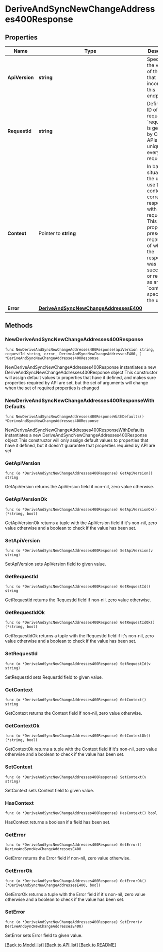 # DeriveAndSyncNewChangeAddresses400Response

## Properties

Name | Type | Description | Notes
------------ | ------------- | ------------- | -------------
**ApiVersion** | **string** | Specifies the version of the API that incorporates this endpoint. | 
**RequestId** | **string** | Defines the ID of the request. The &#x60;requestId&#x60; is generated by Crypto APIs and it&#39;s unique for every request. | 
**Context** | Pointer to **string** | In batch situations the user can use the context to correlate responses with requests. This property is present regardless of whether the response was successful or returned as an error. &#x60;context&#x60; is specified by the user. | [optional] 
**Error** | [**DeriveAndSyncNewChangeAddressesE400**](DeriveAndSyncNewChangeAddressesE400.md) |  | 

## Methods

### NewDeriveAndSyncNewChangeAddresses400Response

`func NewDeriveAndSyncNewChangeAddresses400Response(apiVersion string, requestId string, error_ DeriveAndSyncNewChangeAddressesE400, ) *DeriveAndSyncNewChangeAddresses400Response`

NewDeriveAndSyncNewChangeAddresses400Response instantiates a new DeriveAndSyncNewChangeAddresses400Response object
This constructor will assign default values to properties that have it defined,
and makes sure properties required by API are set, but the set of arguments
will change when the set of required properties is changed

### NewDeriveAndSyncNewChangeAddresses400ResponseWithDefaults

`func NewDeriveAndSyncNewChangeAddresses400ResponseWithDefaults() *DeriveAndSyncNewChangeAddresses400Response`

NewDeriveAndSyncNewChangeAddresses400ResponseWithDefaults instantiates a new DeriveAndSyncNewChangeAddresses400Response object
This constructor will only assign default values to properties that have it defined,
but it doesn't guarantee that properties required by API are set

### GetApiVersion

`func (o *DeriveAndSyncNewChangeAddresses400Response) GetApiVersion() string`

GetApiVersion returns the ApiVersion field if non-nil, zero value otherwise.

### GetApiVersionOk

`func (o *DeriveAndSyncNewChangeAddresses400Response) GetApiVersionOk() (*string, bool)`

GetApiVersionOk returns a tuple with the ApiVersion field if it's non-nil, zero value otherwise
and a boolean to check if the value has been set.

### SetApiVersion

`func (o *DeriveAndSyncNewChangeAddresses400Response) SetApiVersion(v string)`

SetApiVersion sets ApiVersion field to given value.


### GetRequestId

`func (o *DeriveAndSyncNewChangeAddresses400Response) GetRequestId() string`

GetRequestId returns the RequestId field if non-nil, zero value otherwise.

### GetRequestIdOk

`func (o *DeriveAndSyncNewChangeAddresses400Response) GetRequestIdOk() (*string, bool)`

GetRequestIdOk returns a tuple with the RequestId field if it's non-nil, zero value otherwise
and a boolean to check if the value has been set.

### SetRequestId

`func (o *DeriveAndSyncNewChangeAddresses400Response) SetRequestId(v string)`

SetRequestId sets RequestId field to given value.


### GetContext

`func (o *DeriveAndSyncNewChangeAddresses400Response) GetContext() string`

GetContext returns the Context field if non-nil, zero value otherwise.

### GetContextOk

`func (o *DeriveAndSyncNewChangeAddresses400Response) GetContextOk() (*string, bool)`

GetContextOk returns a tuple with the Context field if it's non-nil, zero value otherwise
and a boolean to check if the value has been set.

### SetContext

`func (o *DeriveAndSyncNewChangeAddresses400Response) SetContext(v string)`

SetContext sets Context field to given value.

### HasContext

`func (o *DeriveAndSyncNewChangeAddresses400Response) HasContext() bool`

HasContext returns a boolean if a field has been set.

### GetError

`func (o *DeriveAndSyncNewChangeAddresses400Response) GetError() DeriveAndSyncNewChangeAddressesE400`

GetError returns the Error field if non-nil, zero value otherwise.

### GetErrorOk

`func (o *DeriveAndSyncNewChangeAddresses400Response) GetErrorOk() (*DeriveAndSyncNewChangeAddressesE400, bool)`

GetErrorOk returns a tuple with the Error field if it's non-nil, zero value otherwise
and a boolean to check if the value has been set.

### SetError

`func (o *DeriveAndSyncNewChangeAddresses400Response) SetError(v DeriveAndSyncNewChangeAddressesE400)`

SetError sets Error field to given value.



[[Back to Model list]](../README.md#documentation-for-models) [[Back to API list]](../README.md#documentation-for-api-endpoints) [[Back to README]](../README.md)


